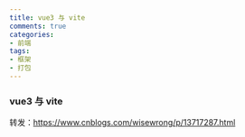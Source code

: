 ```yaml
---
title: vue3 与 vite
comments: true
categories: 
- 前端
tags: 
- 框架
- 打包
---
```


### vue3 与 vite

转发：https://www.cnblogs.com/wisewrong/p/13717287.html